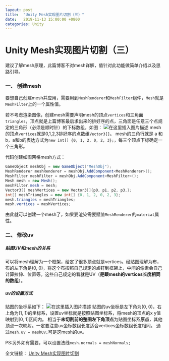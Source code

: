 ```yaml
---
layout: post
title:  "Unity Mesh实现图片切割（三）"
date:   2019-11-13 15:00:00 +0800
categories: Unity
---
```


# Unity Mesh实现图片切割（三）
建议了解mesh原理，此篇博客不对mesh详解，值针对此功能做简单介绍以及思路引导。
### 一、 创建mesh
要想自己创建mesh并应用，需要用到```MeshRenderer```和```MeshFilter```组件，```Mesh```就是```MeshFilter```上的一个属性值。

若不考虑渲染图像，创建mesh需要声明mesh的顶点```vertices```和三角面```triangles```，顶点就是上篇博客最后求出来的排好序的点，三角面是任意三个点规定的三角形（必须是顺时针）的下标数组，如图：
![在这里插入图片描述](https://img-blog.csdnimg.cn/20191113162438196.png?x-oss-process=image/watermark,type_ZmFuZ3poZW5naGVpdGk,shadow_10,text_aHR0cHM6Ly9ibG9nLmNzZG4ubmV0L1l1QW5IYW5kU29tZQ==,size_16,color_FFFFFF,t_70)
mesh的顶点```vertices```就是0,1,2,3排好序的点数组```Vector3[]```。
mesh的三角行就是 a 和 b，a和b的表达方式为```new int[] {0, 1, 2, 0, 2, 3};```，每三个顶点下标确定一个三角形。

代码创建如图网格mesh方式：
```C#
GameObject meshObj = new GameObject("MeshObj");
MeshRenderer meshRenderer = meshObj.AddComponent<MeshRenderer>();
MeshFilter meshFilter = meshObj.AddComponent<MeshFilter>();
Mesh mesh = new Mesh();
meshFilter.mesh = mesh;
Vector3[] meshVertices = new Vector3[]{p0, p1, p2, p3,};
int[] meshTriangles = new int[] {0, 1, 2, 0, 2, 3};
mesh.triangles = meshTriangles;
mesh.vertices = meshVertices;
```
由此就可以创建一个mesh了，如果要渲染需要赋值```MeshRenderer```的```material```属性。

### 二、 修改uv
##### 贴图UV和mesh的关系
可以将mesh理解为一个框架，给定了很多顶点就是vertices。经贴图理解为布，布的左下角是(0, 0)，将这个布按照自己规定的点钉到框架上，中间的像素会自己计算拉伸、位置等。这些自己规定的看就是UV（**是跟mesh的vertices长度相同的数组**）。

##### uv的设置方式
贴图的坐标系如下：
![在这里插入图片描述](https://img-blog.csdnimg.cn/20191113163649354.png?x-oss-process=image/watermark,type_ZmFuZ3poZW5naGVpdGk,shadow_10,text_aHR0cHM6Ly9ibG9nLmNzZG4ubmV0L1l1QW5IYW5kU29tZQ==,size_16,color_FFFFFF,t_70)
贴图的uv坐标是左下角为(0, 0)，右上角为(1, 1)的坐标系，设置uv坐标就是按照贴图坐标系，将mesh的顶点的x y值映射到[0, 1]区间内。
相当于**未切割前的整图左下角顶点**为贴图坐标系**原点**，其他顶点一次映射。一定要注意uv坐标数组长度适合vertices坐标数组长度相同。
通过```mesh.uv = meshUv;```可是这mesh的uv。

PS:另外如有需要，可以设置法线```mesh.normals = meshNormals;```

全文链接： [Unity Mesh实现图片切割](https://blog.csdn.net/YuAnHandSome/article/details/103015287)